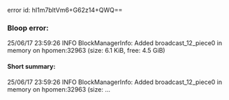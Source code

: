 error id: hI1m7bltVm6+G62z14+QWQ==
### Bloop error:

25/06/17 23:59:26 INFO BlockManagerInfo: Added broadcast_12_piece0 in memory on hpomen:32963 (size: 6.1 KiB, free: 4.5 GiB)
#### Short summary: 

25/06/17 23:59:26 INFO BlockManagerInfo: Added broadcast_12_piece0 in memory on hpomen:32963 (size: ...